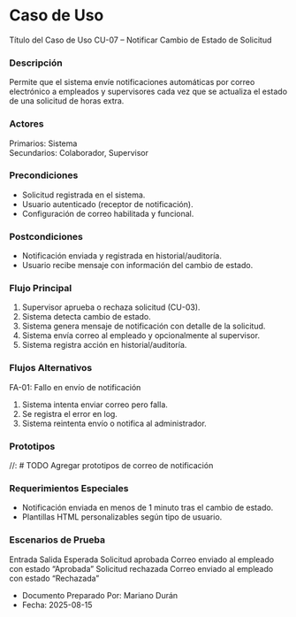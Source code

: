 # Caso de Uso

Título del Caso de Uso
CU-07 – Notificar Cambio de Estado de Solicitud

### Descripción

Permite que el sistema envíe notificaciones automáticas por correo electrónico a empleados y supervisores cada vez que se actualiza el estado de una solicitud de horas extra.

### Actores

Primarios: Sistema  
Secundarios: Colaborador, Supervisor

### Precondiciones

- Solicitud registrada en el sistema.
- Usuario autenticado (receptor de notificación).
- Configuración de correo habilitada y funcional.

### Postcondiciones

- Notificación enviada y registrada en historial/auditoría.
- Usuario recibe mensaje con información del cambio de estado.

### Flujo Principal

1. Supervisor aprueba o rechaza solicitud (CU-03).
2. Sistema detecta cambio de estado.
3. Sistema genera mensaje de notificación con detalle de la solicitud.
4. Sistema envía correo al empleado y opcionalmente al supervisor.
5. Sistema registra acción en historial/auditoría.

### Flujos Alternativos

FA-01: Fallo en envío de notificación

1. Sistema intenta enviar correo pero falla.
2. Se registra el error en log.
3. Sistema reintenta envío o notifica al administrador.

### Prototipos

//: # TODO Agregar prototipos de correo de notificación

### Requerimientos Especiales

- Notificación enviada en menos de 1 minuto tras el cambio de estado.
- Plantillas HTML personalizables según tipo de usuario.

### Escenarios de Prueba

Entrada Salida Esperada
Solicitud aprobada Correo enviado al empleado con estado “Aprobada”
Solicitud rechazada Correo enviado al empleado con estado “Rechazada”

- Documento Preparado Por: Mariano Durán
- Fecha: 2025-08-15
